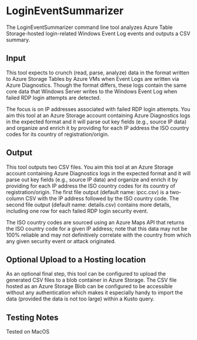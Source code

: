 # LoginEventSummarizer

The LoginEventSummarizer command line tool analyzes Azure Table Storage-hosted login-related Windows Event Log events and outputs a CSV summary.

## Input

This tool expects to crunch (read, parse, analyze) data in the format written to Azure Storage Tables by Azure VMs when Event Logs are written via Azure Diagnostics. Though the format differs, these logs contain the same core data that Windows Server writes to the Windows Event Log when failed RDP login attempts are detected.

The focus is on IP addresses associated with failed RDP login attempts. You aim this tool at an Azure Storage account containing Azure Diagnostics logs in the expected format and it will parse out key fields (e.g., source IP data) and organize and enrich it by providing for each IP address the ISO country codes for its country of registration/origin. 

## Output

This tool outputs two CSV files. You aim this tool at an Azure Storage account containing Azure Diagnostics logs in the expected format and it will parse out key fields (e.g., source IP data) and organize and enrich it by providing for each IP address the ISO country codes for its country of registration/origin. The first file output (default name: ipcc.csv) is a two-column CSV with the IP address followed by the ISO country code. The second file output (default name: details.csv) contains more details, including one row for each failed RDP login security event.

The ISO country codes are sourced using an Azure Maps API that returns the ISO country code for a given IP address; note that this data may not be 100% reliable and may not definitively correlate with the country from which any given security event or attack originated.

## Optional Upload to a Hosting location

As an optional final step, this tool can be configured to upload the generated CSV files to a blob container in Azure Storage. The CSV file hosted as an Azure Storage Blob can be configured to be accessible without any authentication which makes it especially handy to import the data (provided the data is not too large) within a Kusto query.

## Testing Notes

Tested on MacOS

